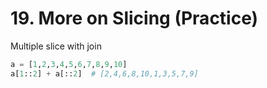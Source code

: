 # 19. More on Slicing (Practice)

Multiple slice with join
```python
a = [1,2,3,4,5,6,7,8,9,10]
a[1::2] + a[::2]  # [2,4,6,8,10,1,3,5,7,9]
```